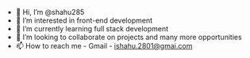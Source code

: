 - 👋 Hi, I’m @shahu285
- 👀 I’m interested in front-end development
- 🌱 I’m currently learning full stack development
- 💞️ I’m looking to collaborate on projects and many more opportunities
- 📫 How to reach me - Gmail - ishahu.2801@gmai.com


<!---
shahu285/shahu285 is a ✨ special ✨ repository because its `README.md` (this file) appears on your GitHub profile.
You can click the Preview link to take a look at your changes.
--->
